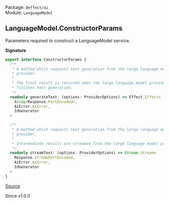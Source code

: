 Package: `@effect/ai`<br />
Module: `LanguageModel`<br />

## LanguageModel.ConstructorParams

Parameters required to construct a LanguageModel service.

**Signature**

```ts
export interface ConstructorParams {
  /**
   * A method which requests text generation from the large language model
   * provider.
   *
   * The final result is returned when the large language model provider
   * finishes text generation.
   */
  readonly generateText: (options: ProviderOptions) => Effect.Effect<
    Array<Response.PartEncoded>,
    AiError.AiError,
    IdGenerator
  >

  /**
   * A method which requests text generation from the large language model
   * provider.
   *
   * Intermediate results are streamed from the large language model provider.
   */
  readonly streamText: (options: ProviderOptions) => Stream.Stream<
    Response.StreamPartEncoded,
    AiError.AiError,
    IdGenerator
  >
}
```

[Source](https://github.com/Effect-TS/effect/tree/main/packages/ai/ai/src/LanguageModel.ts#L528)

Since v1.0.0